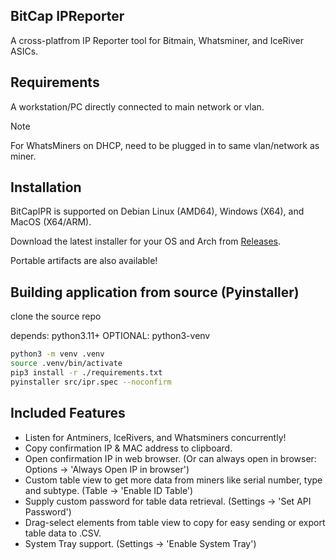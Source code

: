 ## BitCap IPReporter
A cross-platfrom IP Reporter tool for Bitmain, Whatsminer, and IceRiver ASICs.

## Requirements
A workstation/PC directly connected to main network or vlan.

> [!NOTE]
> For WhatsMiners on DHCP, need to be plugged in to same vlan/network as miner.

## Installation
BitCapIPR is supported on Debian Linux (AMD64), Windows (X64), and MacOS (X64/ARM).

Download the latest installer for your OS and Arch from [Releases](https://github.com/bitcap-co/bitcap-ipr/releases).

Portable artifacts are also available!

## Building application from source (Pyinstaller)
clone the source repo

depends: python3.11+
OPTIONAL: python3-venv
```bash
python3 -m venv .venv
source .venv/bin/activate
pip3 install -r ./requirements.txt
pyinstaller src/ipr.spec --noconfirm
```

## Included Features
 - Listen for Antminers, IceRivers, and Whatsminers concurrently!
 - Copy confirmation IP & MAC address to clipboard.
 - Open confirmation IP in web browser. (Or can always open in browser: Options -> 'Always Open IP in browser')
 - Custom table view to get more data from miners like serial number, type and subtype. (Table -> 'Enable ID Table')
 - Supply custom password for table data retrieval. (Settings -> 'Set API Password')
 - Drag-select elements from table view to copy for easy sending or export table data to .CSV.
 - System Tray support. (Settings -> 'Enable System Tray')
